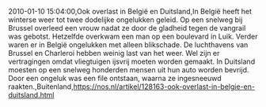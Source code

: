 2010-01-10 15:04:00,Ook overlast in België en Duitsland,In België heeft het winterse weer tot twee dodelijke ongelukken geleid. Op een snelweg bij Brussel overleed een vrouw nadat ze door de gladheid tegen de vangrail was gebotst. Hetzelfde overkwam een man op een boulevard in Luik. Verder waren er in België ongelukken met alleen blikschade. De luchthavens van Brussel en Charleroi hebben weinig last van het weer. Wel zijn er vertragingen omdat vliegtuigen ijsvrij moeten worden gemaakt. In Duitsland moesten op een snelweg honderden mensen uit hun auto worden bevrijd. Door een ongeluk was een file ontstaan, waarna ze ingesneeuwd raakten.,Buitenland,https://nos.nl/artikel/128163-ook-overlast-in-belgie-en-duitsland.html